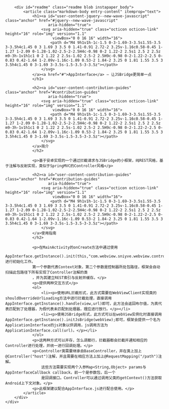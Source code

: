 <div class="container new-discussion-timeline experiment-repo-nav">
    <div class="repository-content">


        <div id="readme" class="readme blob instapaper_body">
            <article class="markdown-body entry-content" itemprop="text">
                <h1><a id="user-content-jquery--new-wave-javascript" class="anchor" href="#jquery--new-wave-javascript"
                       aria-hidden="true">
                    <svg aria-hidden="true" class="octicon octicon-link" height="16" role="img" version="1.1"
                         viewBox="0 0 16 16" width="16">
                        <path d="M4 9h1v1h-1c-1.5 0-3-1.69-3-3.5s1.55-3.5 3-3.5h4c1.45 0 3 1.69 3 3.5 0 1.41-0.91 2.72-2 3.25v-1.16c0.58-0.45 1-1.27 1-2.09 0-1.28-1.02-2.5-2-2.5H4c-0.98 0-2 1.22-2 2.5s1 2.5 2 2.5z m9-3h-1v1h1c1 0 2 1.22 2 2.5s-1.02 2.5-2 2.5H9c-0.98 0-2-1.22-2-2.5 0-0.83 0.42-1.64 1-2.09v-1.16c-1.09 0.53-2 1.84-2 3.25 0 1.81 1.55 3.5 3 3.5h4c1.45 0 3-1.69 3-3.5s-1.5-3.5-3-3.5z"></path>
                    </svg>
                </a><a href="#">AppInterface</a> — 让JSBridge更简单一点
                </h1>

                <h2><a id="user-content-contribution-guides" class="anchor" href="#contribution-guides"
                       aria-hidden="true">
                    <svg aria-hidden="true" class="octicon octicon-link" height="16" role="img" version="1.1"
                         viewBox="0 0 16 16" width="16">
                        <path d="M4 9h1v1h-1c-1.5 0-3-1.69-3-3.5s1.55-3.5 3-3.5h4c1.45 0 3 1.69 3 3.5 0 1.41-0.91 2.72-2 3.25v-1.16c0.58-0.45 1-1.27 1-2.09 0-1.28-1.02-2.5-2-2.5H4c-0.98 0-2 1.22-2 2.5s1 2.5 2 2.5z m9-3h-1v1h1c1 0 2 1.22 2 2.5s-1.02 2.5-2 2.5H9c-0.98 0-2-1.22-2-2.5 0-0.83 0.42-1.64 1-2.09v-1.16c-1.09 0.53-2 1.84-2 3.25 0 1.81 1.55 3.5 3 3.5h4c1.45 0 3-1.69 3-3.5s-1.5-3.5-3-3.5z"></path>
                    </svg>
                </a>简介
                </h2>

                <p>基于安卓实现的一个通过拦截请求与JSBridge的小框架，纯REST风格，基于注解与反射实现，类似于SpringMVC的Controller风格</p>

                <h2><a id="user-content-contribution-guides" class="anchor" href="#contribution-guides"
                       aria-hidden="true">
                    <svg aria-hidden="true" class="octicon octicon-link" height="16" role="img" version="1.1"
                         viewBox="0 0 16 16" width="16">
                        <path d="M4 9h1v1h-1c-1.5 0-3-1.69-3-3.5s1.55-3.5 3-3.5h4c1.45 0 3 1.69 3 3.5 0 1.41-0.91 2.72-2 3.25v-1.16c0.58-0.45 1-1.27 1-2.09 0-1.28-1.02-2.5-2-2.5H4c-0.98 0-2 1.22-2 2.5s1 2.5 2 2.5z m9-3h-1v1h1c1 0 2 1.22 2 2.5s-1.02 2.5-2 2.5H9c-0.98 0-2-1.22-2-2.5 0-0.83 0.42-1.64 1-2.09v-1.16c-1.09 0.53-2 1.84-2 3.25 0 1.81 1.55 3.5 3 3.5h4c1.45 0 3-1.69 3-3.5s-1.5-3.5-3-3.5z"></path>
                    </svg>
                </a>使用指南
                </h2>

                <p>在MainActivity的onCreate方法中通过使用
                    AppInterface.getInstance().init(this,"com.webview.sniyve.webview.controllers");进行初始化工作。
                第一个参数代表Context对象，第二个参数是控制器所处包路径，框架会自动扫描此包路径下所有实现了Controller注解的类
                ，并为其建立REST索引与反射并缓存。</p>
                <p>提供两种交互方式</p>
                <ol>
                    <li><p>使用URL拦截形式，此方式需要在WebViewClient实现类的shouldOverrideUrlLoading方法中进行拦截处理，直接调用AppInterface.getInstance().handle(view,url)即可，此方法会返回布尔值，为真代表匹配到了处理器，为假代表未匹配到处理器，理应进行放行。</p></li>
                    <li><p>使用JSBridge形式，此方式可以在webView实例化时直接调用AppInterface.getInstance().initJsBridge(webView);即可，框架会提供一个名为ApplicationInterface的js对象以供调用，js调用方法为ApplicationInterface.call(url)。</p></li>
                </ol>
                <p>这两种方式可以并存，怎么调都行，拦截器都会拦截并通知相应的Controller进行处理，并统一进行回调处理。</p>
                <p>Controller类需要继承自BaseController，并在类上加上@Controller("host")注解，并且需要在相应方法上加上@RequestMapping("/path")注解。
                    这些方法需要实现两个入参Map<String,Object> params与AppInterfaceCallback callback，前一个是参数包，后一个
                    是回调接口。Controller可以通过调用父类的getContext()方法获取Android上下文对象。</p>
                <p>此框架建议配合AppInterface.js进行配合使用。</p>
            </article>
        </div>
    </div>
</div>